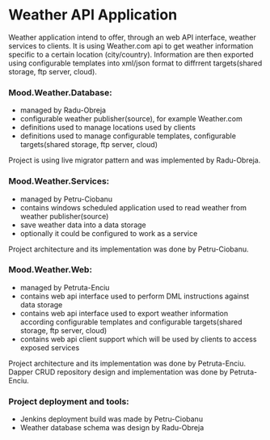 Weather API Application
=====================

Weather application intend to offer, through an web API interface, weather services to clients.
It is using Weather.com api to get weather information specific to a certain location (city/country).
Information are then exported using configurable templates into xml/json format to diffrrent targets(shared storage, ftp server, cloud).
 
### Mood.Weather.Database:
- managed by Radu-Obreja
- configurable weather publisher(source), for example Weather.com
- definitions used to manage locations used by clients
- definitions used to manage configurable templates, configurable targets(shared storage, ftp server, cloud)
 
Project is using live migrator pattern and was implemented by Radu-Obreja.

### Mood.Weather.Services:
- managed by Petru-Ciobanu
- contains windows scheduled application used to read weather from weather publisher(source)
- save weather data into a data storage
- optionally it could be configured to work as a service

Project architecture and its implementation was done by Petru-Ciobanu. 
  
### Mood.Weather.Web:
- managed by Petruta-Enciu
- contains web api interface used to perform DML instructions against data storage
- contains web api interface used to export weather information according configurable templates and configurable targets(shared storage, ftp server, cloud)
- contains web api client support which will be used by clients to access exposed services 

Project architecture and its implementation was done by Petruta-Enciu. 
Dapper CRUD repository design and implementation was done by Petruta-Enciu.

### Project deployment and tools:
 - Jenkins deployment build was made by Petru-Ciobanu
 - Weather database schema was design by Radu-Obreja
